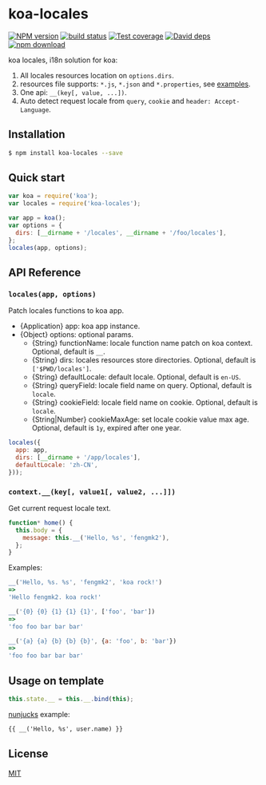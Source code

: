 koa-locales
=======

[![NPM version][npm-image]][npm-url]
[![build status][travis-image]][travis-url]
[![Test coverage][cov-image]][cov-url]
[![David deps][david-image]][david-url]
[![npm download][download-image]][download-url]

[npm-image]: https://img.shields.io/npm/v/koa-locales.svg?style=flat-square
[npm-url]: https://npmjs.org/package/koa-locales
[travis-image]: https://img.shields.io/travis/koajs/locales.svg?style=flat-square
[travis-url]: https://travis-ci.org/koajs/locales
[cov-image]: https://codecov.io/github/koajs/locales/coverage.svg?branch=master
[cov-url]: https://codecov.io/github/koajs/locales?branch=master
[david-image]: https://img.shields.io/david/koajs/locales.svg?style=flat-square
[david-url]: https://david-dm.org/koajs/locales
[download-image]: https://img.shields.io/npm/dm/koa-locales.svg?style=flat-square
[download-url]: https://npmjs.org/package/koa-locales

koa locales, i18n solution for koa:

1. All locales resources location on `options.dirs`.
2. resources file supports: `*.js`, `*.json` and `*.properties`, see [examples](test/locales/).
3. One api: `__(key[, value, ...])`.
4. Auto detect request locale from `query`, `cookie` and `header: Accept-Language`.

## Installation

```bash
$ npm install koa-locales --save
```

## Quick start

```js
var koa = require('koa');
var locales = require('koa-locales');

var app = koa();
var options = {
  dirs: [__dirname + '/locales', __dirname + '/foo/locales'],
};
locales(app, options);
```

## API Reference

### `locales(app, options)`

Patch locales functions to koa app.

- {Application} app: koa app instance.
- {Object} options: optional params.
  - {String} functionName: locale function name patch on koa context. Optional, default is `__`.
  - {String} dirs: locales resources store directories. Optional, default is `['$PWD/locales']`.
  - {String} defaultLocale: default locale. Optional, default is `en-US`.
  - {String} queryField: locale field name on query. Optional, default is `locale`.
  - {String} cookieField: locale field name on cookie. Optional, default is `locale`.
  - {String|Number} cookieMaxAge: set locale cookie value max age. Optional, default is `1y`, expired after one year.

```js
locales({
  app: app,
  dirs: [__dirname + '/app/locales'],
  defaultLocale: 'zh-CN',
}));
```

### `context.__(key[, value1[, value2, ...]])`

Get current request locale text.

```js
function* home() {
  this.body = {
    message: this.__('Hello, %s', 'fengmk2'),
  };
}
```

Examples:

```js
__('Hello, %s. %s', 'fengmk2', 'koa rock!')
=>
'Hello fengmk2. koa rock!'

__('{0} {0} {1} {1} {1}', ['foo', 'bar'])
=>
'foo foo bar bar bar'

__('{a} {a} {b} {b} {b}', {a: 'foo', b: 'bar'})
=>
'foo foo bar bar bar'
```

## Usage on template

```js
this.state.__ = this.__.bind(this);
```

[nunjucks] example:

```html
{{ __('Hello, %s', user.name) }}
```

## License

[MIT](LICENSE)


[nunjucks]: https://www.npmjs.com/package/nunjucks
